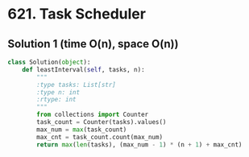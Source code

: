 # 621. Task Scheduler

## Solution 1 (time O(n), space O(n))

```python
class Solution(object):
    def leastInterval(self, tasks, n):
        """
        :type tasks: List[str]
        :type n: int
        :rtype: int
        """
        from collections import Counter
        task_count = Counter(tasks).values()
        max_num = max(task_count)
        max_cnt = task_count.count(max_num)
        return max(len(tasks), (max_num - 1) * (n + 1) + max_cnt)
```
